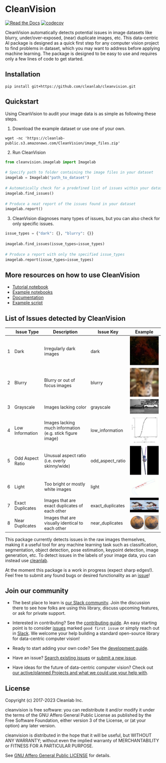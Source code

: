 [//]: # (![]&#40;https://raw.githubusercontent.com/cleanlab/assets/master/cleanlab/cleanvision_logo_open_source_transparent.png&#41;)

# CleanVision

[![Read the Docs](https://readthedocs.org/projects/cleanvision/badge/?version=latest)](https://cleanvision.readthedocs.io/en/latest/)
[![codecov](https://codecov.io/github/cleanlab/cleanvision/branch/main/graph/badge.svg?token=y1N6MluN9H)](https://codecov.io/gh/cleanlab/cleanvision)

CleanVision automatically detects potential issues in image datasets like blurry, under/over-exposed, (near) duplicate
images,
etc. This data-centric AI package is designed as a quick first step for any computer vision project to find problems in
dataset, which you may want to address before applying machine learning. The package is designed to be easy to use and
requires only a few lines of code to get started.

## Installation

```shell
pip install git+https://github.com/cleanlab/cleanvision.git
```

## Quickstart

Using CleanVision to audit your image data is as simple as following these steps.

1. Download the example dataset or use one of your own.

```shell
wget -nc 'https://cleanlab-public.s3.amazonaws.com/CleanVision/image_files.zip'
```

2. Run CleanVision

```python
from cleanvision.imagelab import Imagelab

# Specify path to folder containing the image files in your dataset
imagelab = Imagelab("path_to_dataset")

# Automatically check for a predefined list of issues within your dataset
imagelab.find_issues()

# Produce a neat report of the issues found in your dataset
imagelab.report()
```

3. CleanVision diagnoses many types of issues, but you can also check for only specific issues.

```python
issue_types = {"dark": {}, "blurry": {}}

imagelab.find_issues(issue_types=issue_types)

# Produce a report with only the specified issue_types
imagelab.report(issue_types=issue_types)
```

## More resources on how to use CleanVision

- [Tutorial notebook](https://github.com/cleanlab/cleanvision/blob/main/examples/demo.ipynb)
- [Example notebooks](https://github.com/cleanlab/cleanvision-examples)
- [Documentation](https://cleanvision.readthedocs.io/)
- [Example script](https://github.com/cleanlab/cleanvision/blob/main/examples/run.py)

## List of Issues detected by CleanVision

|     | Issue Type       | Description                                               | Issue Key        | Example                                      |
|-----|------------------|-----------------------------------------------------------|------------------|----------------------------------------------|
| 1   | Dark             | Irregularly dark images                                   | dark             | ![](docs/readme_images/dark.jpg)             |
| 2   | Blurry           | Blurry or out of focus images                             | blurry           | ![](docs/readme_images/blurry.png)           |
| 3   | Grayscale        | Images lacking color                                      | grayscale        | ![](docs/readme_images/grayscale.png)        |
| 4   | Low Information  | Images lacking much information (e.g. stick figure image) | low_information  | ![](docs/readme_images/low_information.jpg)  |
| 5   | Odd Aspect Ratio | Unusual aspect ratio (i.e. overly skinny/wide)            | odd_aspect_ratio | ![](docs/readme_images/odd_aspect_ratio.png) |
| 6   | Light            | Too bright or mostly white images                         | light            | ![](docs/readme_images/light.jpg)            |
| 7   | Exact Duplicates | Images that are exact duplicates of each other            | exact_duplicates | ![](docs/readme_images/exact_duplicates.png) |
| 8   | Near Duplicates  | Images that are visually identical to each other          | near_duplicates  | ![](docs/readme_images/near_duplicates.png)  |

This package currently detects issues in the raw images themselves, making it a useful tool for any machine learning
task such as
classification, segmentation, object detection, pose estimation, keypoint detection, image generation, etc. To detect
issues in the labels of your image data, you can instead
use [cleanlab](https://github.com/cleanlab/cleanlab/).

At the moment this package is a work in progress (expect sharp edges!).
Feel free to submit any found bugs or desired functionality as an [issue][issue]!

## Join our community

* The best place to learn is [our Slack community](https://cleanlab.ai/slack). Join the discussion there to see how
  folks are using this library, discuss upcoming features, or ask for private support.

* Interested in contributing? See the [contributing guide](CONTRIBUTING.md). An easy starting point is to
  consider [issues](https://github.com/cleanlab/cleanvision/labels/good%20first%20issue) marked `good first issue` or
  simply reach out in [Slack](https://cleanlab.ai/slack). We welcome your help building a standard open-source library
  for data-centric computer vision!

* Ready to start adding your own code? See the [development guide](DEVELOPMENT.md).

* Have an issue? [Search existing issues](https://github.com/cleanlab/cleanvision/issues?q=is%3Aissue)
  or [submit a new issue](https://github.com/cleanlab/cleanvision/issues/new/choose).

* Have ideas for the future of data-centric computer vision? Check
  out [our active/planned Projects and what we could use your help with](https://github.com/cleanlab/cleanvision/projects).

## License

Copyright (c) 2017-2023 Cleanlab Inc.

cleanvision is free software: you can redistribute it and/or modify it under the terms of the GNU Affero General Public
License as published by the Free Software Foundation, either version 3 of the License, or (at your option) any later
version.

cleanvision is distributed in the hope that it will be useful, but WITHOUT ANY WARRANTY; without even the implied
warranty of MERCHANTABILITY or FITNESS FOR A PARTICULAR PURPOSE.

See [GNU Affero General Public LICENSE](https://github.com/cleanlab/cleanvision/blob/main/LICENSE) for details.

[issue]: https://github.com/cleanlab/cleanvision/issues/new
